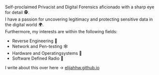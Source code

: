 Self-proclaimed Privacist and Digital Forensics aficionado with a sharp eye for detail 🕵️.  
I have a passion for uncovering legitimacy and protecting sensitive data in the digital world 🌍.  
Furthermore, my interests are within the following fields:
- Reverse Engineering 🧬
- Network and Pen-testing 🕸️
- Hardware and Operatingsystems 🐧
- Software Defined Radio 📡

I write about this over here -> [elijahhw.github.io](https://elijahhw.github.io/)
